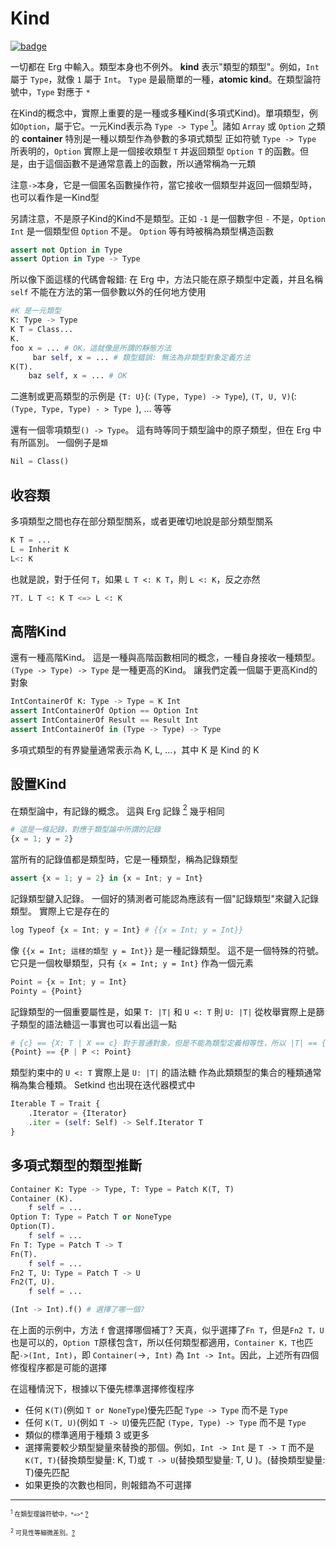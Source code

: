 # Kind

[![badge](https://img.shields.io/endpoint.svg?url=https%3A%2F%2Fgezf7g7pd5.execute-api.ap-northeast-1.amazonaws.com%2Fdefault%2Fsource_up_to_date%3Fowner%3Derg-lang%26repos%3Derg%26ref%3Dmain%26path%3Ddoc/EN/syntax/type/advanced/kind.md%26commit_hash%3Da9ea4eca75fe849e31f83570159f84b611892d7a)](https://gezf7g7pd5.execute-api.ap-northeast-1.amazonaws.com/default/source_up_to_date?owner=erg-lang&repos=erg&ref=main&path=doc/EN/syntax/type/advanced/kind.md&commit_hash=a9ea4eca75fe849e31f83570159f84b611892d7a)

一切都在 Erg 中輸入。類型本身也不例外。 __kind__ 表示"類型的類型"。例如，`Int` 屬于 `Type`，就像 `1` 屬于 `Int`。 `Type` 是最簡單的一種，__atomic kind__。在類型論符號中，`Type` 對應于 `*`

在Kind的概念中，實際上重要的是一種或多種Kind(多項式Kind)。單項類型，例如`Option`，屬于它。一元Kind表示為 `Type -> Type` [<sup id="f1">1</sup>](#1)。諸如 `Array` 或 `Option` 之類的 __container__ 特別是一種以類型作為參數的多項式類型
正如符號 `Type -> Type` 所表明的，`Option` 實際上是一個接收類型 `T` 并返回類型 `Option T` 的函數。但是，由于這個函數不是通常意義上的函數，所以通常稱為一元類

注意`->`本身，它是一個匿名函數操作符，當它接收一個類型并返回一個類型時，也可以看作是一Kind型

另請注意，不是原子Kind的Kind不是類型。正如 `-1` 是一個數字但 `-` 不是，`Option Int` 是一個類型但 `Option` 不是。 `Option` 等有時被稱為類型構造函數

```python
assert not Option in Type
assert Option in Type -> Type
```

所以像下面這樣的代碼會報錯: 
在 Erg 中，方法只能在原子類型中定義，并且名稱 `self` 不能在方法的第一個參數以外的任何地方使用

```python
#K 是一元類型
K: Type -> Type
K T = Class...
K.
foo x = ... # OK，這就像是所謂的靜態方法
     bar self, x = ... # 類型錯誤: 無法為非類型對象定義方法
K(T).
    baz self, x = ... # OK
```

二進制或更高類型的示例是 `{T: U}`(: `(Type, Type) -> Type`), `(T, U, V)`(: `(Type, Type, Type) - > Type `), ... 等等

還有一個零項類型`() -> Type`。 這有時等同于類型論中的原子類型，但在 Erg 中有所區別。 一個例子是`類`

```python
Nil = Class()
```

## 收容類

多項類型之間也存在部分類型關系，或者更確切地說是部分類型關系

```python
K T = ...
L = Inherit K
L<: K
```

也就是說，對于任何 `T`，如果 `L T <: K T`，則 `L <: K`，反之亦然

```python
?T. L T <: K T <=> L <: K
```

## 高階Kind

還有一種高階Kind。 這是一種與高階函數相同的概念，一種自身接收一種類型。 `(Type -> Type) -> Type` 是一種更高的Kind。 讓我們定義一個屬于更高Kind的對象

```python
IntContainerOf K: Type -> Type = K Int
assert IntContainerOf Option == Option Int
assert IntContainerOf Result == Result Int
assert IntContainerOf in (Type -> Type) -> Type
```

多項式類型的有界變量通常表示為 K, L, ...，其中 K 是 Kind 的 K

## 設置Kind

在類型論中，有記錄的概念。 這與 Erg 記錄 [<sup id="f2">2</sup>](#2) 幾乎相同

```python
# 這是一條記錄，對應于類型論中所謂的記錄
{x = 1; y = 2}
```

當所有的記錄值都是類型時，它是一種類型，稱為記錄類型

```python
assert {x = 1; y = 2} in {x = Int; y = Int}
```

記錄類型鍵入記錄。 一個好的猜測者可能認為應該有一個"記錄類型"來鍵入記錄類型。 實際上它是存在的

```python
log Typeof {x = Int; y = Int} # {{x = Int; y = Int}}
```

像 `{{x = Int; 這樣的類型 y = Int}}` 是一種記錄類型。 這不是一個特殊的符號。 它只是一個枚舉類型，只有 `{x = Int; y = Int}` 作為一個元素

```python
Point = {x = Int; y = Int}
Pointy = {Point}
```

記錄類型的一個重要屬性是，如果 `T: |T|` 和 `U <: T` 則 `U: |T|`
從枚舉實際上是篩子類型的語法糖這一事實也可以看出這一點

```python
# {c} == {X: T | X == c} 對于普通對象，但是不能為類型定義相等性，所以 |T| == {X | X <: T}
{Point} == {P | P <: Point}
```

類型約束中的 `U <: T` 實際上是 `U: |T|` 的語法糖
作為此類類型的集合的種類通常稱為集合種類。 Setkind 也出現在迭代器模式中

```python
Iterable T = Trait {
    .Iterator = {Iterator}
    .iter = (self: Self) -> Self.Iterator T
}
```

## 多項式類型的類型推斷

```python
Container K: Type -> Type, T: Type = Patch K(T, T)
Container (K).
    f self = ...
Option T: Type = Patch T or NoneType
Option(T).
    f self = ...
Fn T: Type = Patch T -> T
Fn(T).
    f self = ...
Fn2 T, U: Type = Patch T -> U
Fn2(T, U).
    f self = ...

(Int -> Int).f() # 選擇了哪一個?
```
在上面的示例中，方法 `f` 會選擇哪個補丁?
天真，似乎選擇了`Fn T`，但是`Fn2 T，U`也是可以的，`Option T`原樣包含`T`，所以任何類型都適用，`Container K，T`也匹配`->(Int, Int)`，即 `Container(`->`, Int)` 為 `Int -> Int`。因此，上述所有四個修復程序都是可能的選擇

在這種情況下，根據以下優先標準選擇修復程序

* 任何 `K(T)`(例如 `T or NoneType`)優先匹配 `Type -> Type` 而不是 `Type`
* 任何 `K(T, U)`(例如 `T -> U`)優先匹配 `(Type, Type) -> Type` 而不是 `Type`
* 類似的標準適用于種類 3 或更多
* 選擇需要較少類型變量來替換的那個。例如，`Int -> Int` 是 `T -> T` 而不是 `K(T, T)`(替換類型變量: K, T)或 `T -> U`(替換類型變量: T, U )。(替換類型變量: T)優先匹配
* 如果更換的次數也相同，則報錯為不可選擇

---

<span id="1" style="font-size:x-small"><sup>1</sup> 在類型理論符號中，`*=>*` [?](#f1)</span>

<span id="2" style="font-size:x-small"><sup>2</sup> 可見性等細微差別。[?](#f2)</span>
